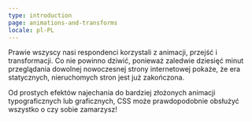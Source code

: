 ```yaml
---
type: introduction
page: animations-and-transforms
locale: pl-PL
---
```


Prawie wszyscy nasi respondenci korzystali z animacji, przejść i transformacji. Co nie powinno dziwić, ponieważ zaledwie dziesięć minut przeglądania dowolnej nowoczesnej strony internetowej pokaże, że era statycznych, nieruchomych stron jest już zakończona.

Od prostych efektów najechania do bardziej złożonych animacji typograficznych lub graficznych, CSS może prawdopodobnie obsłużyć wszystko o czy sobie zamarzysz!
